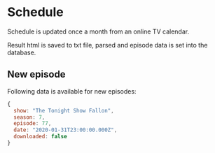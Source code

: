 # Schedule

Schedule is updated once a month from an online TV calendar.

Result html is saved to txt file, parsed and episode data is set into the database.

## New episode

Following data is available for new episodes:

```javascript
{
  show: "The Tonight Show Fallon",
  season: 7,
  episode: 77,
  date: "2020-01-31T23:00:00.000Z",
  downloaded: false
}
```
